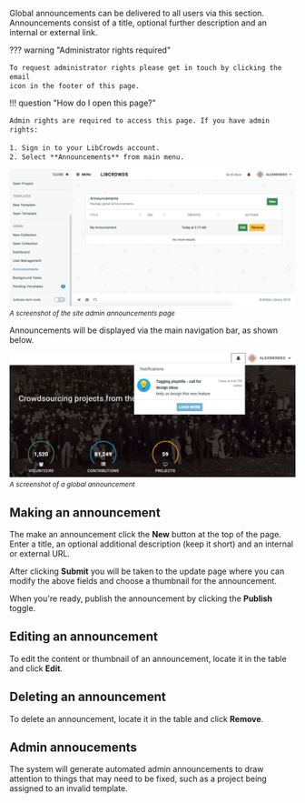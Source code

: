 Global announcements can be delivered to all users via this section.
Announcements consist of a title, optional further description and an internal
or external link.

??? warning "Administrator rights required"

    To request administrator rights please get in touch by clicking the email
    icon in the footer of this page.

!!! question "How do I open this page?"

    Admin rights are required to access this page. If you have admin rights:

    1. Sign in to your LibCrowds account.
    2. Select **Announcements** from main menu.

![A screenshot of the site admin announcements page](/assets/img/site/announcements.png?raw=true)
<br><small>*A screenshot of the site admin announcements page*</small>

Announcements will be displayed via the main navigation bar, as shown below.

![A screenshot of a global announcement](/assets/img/example-announcement.png?raw=true)
<br><small>*A screenshot of a global announcement*</small>

## Making an announcement

The make an announcement click the **New** button at the top of the page. Enter
a title, an optional additional description (keep it short) and an internal or
external URL.

After clicking **Submit** you will be taken to the update page where you can
modify the above fields and choose a thumbnail for the announcement.

When you're ready, publish the announcement by clicking the **Publish** toggle.

## Editing an announcement

To edit the content or thumbnail of an announcement, locate it in the table and
click **Edit**.

## Deleting an announcement

To delete an announcement, locate it in the table and click **Remove**.

## Admin annoucements

The system will generate automated admin announcements to draw attention
to things that may need to be fixed, such as a project being assigned to an
invalid template.

